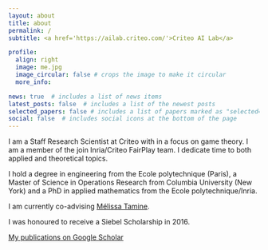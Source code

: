 ```yaml
---
layout: about
title: about
permalink: /
subtitle: <a href='https://ailab.criteo.com/'>Criteo AI Lab</a>

profile:
  align: right
  image: me.jpg
  image_circular: false # crops the image to make it circular
  more_info: 

news: true  # includes a list of news items
latest_posts: false  # includes a list of the newest posts
selected_papers: false # includes a list of papers marked as "selected={true}"
social: false  # includes social icons at the bottom of the page
---
```


I am a Staff Research Scientist at Criteo with in a focus on   game theory. 
I am a member of the join Inria/Criteo FairPlay team. 
I  dedicate time to both applied and theoretical topics. 



I hold a degree in  engineering from the Ecole polytechnique (Paris), a Master of Science in Operations Research from Columbia University (New York) and a PhD in applied mathematics from the Ecole polytechnique/Inria. 

I am currently co-advising <a href="https://crest.science/user/m%C3%A9lissa-tamine/"> Mélissa Tamine</a>.

I was honoured to receive a Siebel Scholarship in 2016. 

<p><a href="https://scholar.google.com/citations?user=ok5uldEAAAAJ&hl=en&oi=ao">My publications on Google Scholar</a></p>

